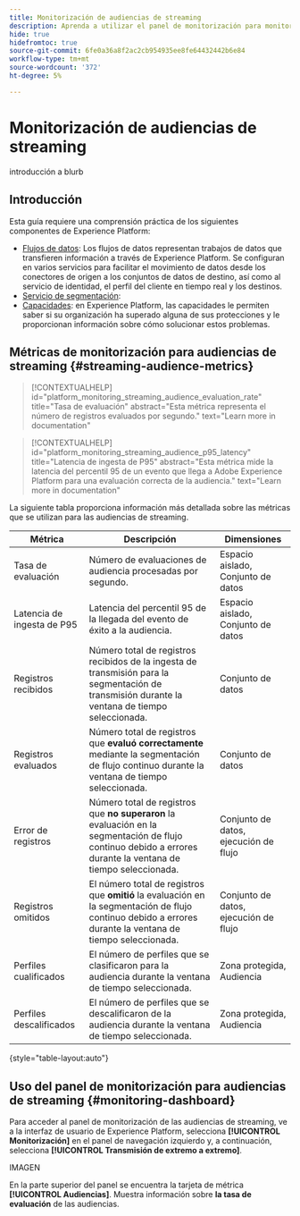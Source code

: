```yaml
---
title: Monitorización de audiencias de streaming
description: Aprenda a utilizar el panel de monitorización para monitorizar las audiencias que se evalúan mediante la segmentación de streaming
hide: true
hidefromtoc: true
source-git-commit: 6fe0a36a8f2ac2cb954935ee8fe64432442b6e84
workflow-type: tm+mt
source-wordcount: '372'
ht-degree: 5%

---
```



# Monitorización de audiencias de streaming

introducción a blurb

## Introducción

Esta guía requiere una comprensión práctica de los siguientes componentes de Experience Platform:

* [Flujos de datos](../home.md): Los flujos de datos representan trabajos de datos que transfieren información a través de Experience Platform. Se configuran en varios servicios para facilitar el movimiento de datos desde los conectores de origen a los conjuntos de datos de destino, así como al servicio de identidad, el perfil del cliente en tiempo real y los destinos.
* [Servicio de segmentación](../../segmentation/home.md):
* [Capacidades](../../landing/license-usage-and-guardrails/capacity.md): en Experience Platform, las capacidades le permiten saber si su organización ha superado alguna de sus protecciones y le proporcionan información sobre cómo solucionar estos problemas.

## Métricas de monitorización para audiencias de streaming {#streaming-audience-metrics}

>[!CONTEXTUALHELP]
>id="platform_monitoring_streaming_audience_evaluation_rate"
>title="Tasa de evaluación"
>abstract="Esta métrica representa el número de registros evaluados por segundo."
>text="Learn more in documentation"

>[!CONTEXTUALHELP]
>id="platform_monitoring_streaming_audience_p95_latency"
>title="Latencia de ingesta de P95"
>abstract="Esta métrica mide la latencia del percentil 95 de un evento que llega a Adobe Experience Platform para una evaluación correcta de la audiencia."
>text="Learn more in documentation"

La siguiente tabla proporciona información más detallada sobre las métricas que se utilizan para las audiencias de streaming.

| Métrica | Descripción | Dimensiones |
| ------ | ----------- | ---------- |
| Tasa de evaluación | Número de evaluaciones de audiencia procesadas por segundo. | Espacio aislado, Conjunto de datos |
| Latencia de ingesta de P95 | Latencia del percentil 95 de la llegada del evento de éxito a la audiencia. | Espacio aislado, Conjunto de datos |
| Registros recibidos | Número total de registros recibidos de la ingesta de transmisión para la segmentación de transmisión durante la ventana de tiempo seleccionada. | Conjunto de datos |
| Registros evaluados | Número total de registros que **evaluó correctamente** mediante la segmentación de flujo continuo durante la ventana de tiempo seleccionada. | Conjunto de datos |
| Error de registros | Número total de registros que **no superaron** la evaluación en la segmentación de flujo continuo debido a errores durante la ventana de tiempo seleccionada. | Conjunto de datos, ejecución de flujo |
| Registros omitidos | El número total de registros que **omitió** la evaluación en la segmentación de flujo continuo debido a errores durante la ventana de tiempo seleccionada. | Conjunto de datos, ejecución de flujo |
| Perfiles cualificados | El número de perfiles que se clasificaron para la audiencia durante la ventana de tiempo seleccionada. | Zona protegida, Audiencia |
| Perfiles descalificados | El número de perfiles que se descalificaron de la audiencia durante la ventana de tiempo seleccionada. | Zona protegida, Audiencia |

{style="table-layout:auto"}

## Uso del panel de monitorización para audiencias de streaming {#monitoring-dashboard}

Para acceder al panel de monitorización de las audiencias de streaming, ve a la interfaz de usuario de Experience Platform, selecciona **[!UICONTROL Monitorización]** en el panel de navegación izquierdo y, a continuación, selecciona **[!UICONTROL Transmisión de extremo a extremo]**.

IMAGEN

En la parte superior del panel se encuentra la tarjeta de métrica **[!UICONTROL Audiencias]**. Muestra información sobre **la tasa de evaluación** de las audiencias.